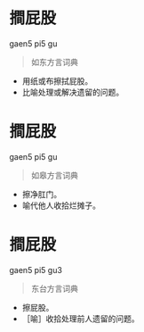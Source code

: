 # 𢵧屁股
gaen5 pi5 gu
> 如东方言词典
- 用纸或布擦拭屁股。
- 比喻处理或解决遗留的问题。

# 𢵧屁股
gaen5 pi5 gu
> 如皋方言词典
- 擦净肛门。
- 喻代他人收拾烂摊子。

# 𢵧屁股
gaen5 pi5 gu3
> 东台方言词典
- 擦屁股。
- ［喻］收拾处理前人遗留的问题。
